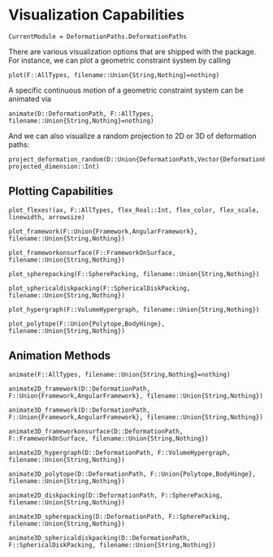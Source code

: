 # Visualization Capabilities

```@meta
CurrentModule = DeformationPaths.DeformationPaths
```

There are various visualization options that are shipped with the package. For instance,
we can plot a geometric constraint system by calling

```@docs
plot(F::AllTypes, filename::Union{String,Nothing}=nothing)
```

A specific continuous motion of a geometric constraint system can be animated via
```@docs
animate(D::DeformationPath, F::AllTypes, filename::Union{String,Nothing}=nothing)
```

And we can also visualize a random projection to 2D or 3D of deformation paths:

```@docs
project_deformation_random(D::Union{DeformationPath,Vector{DeformationPath}}, projected_dimension::Int)
```

## Plotting Capabilities

```@docs
plot_flexes!(ax, F::AllTypes, flex_Real::Int, flex_color, flex_scale, linewidth, arrowsize)

plot_framework(F::Union{Framework,AngularFramework}, filename::Union{String,Nothing})

plot_frameworkonsurface(F::FrameworkOnSurface, filename::Union{String,Nothing})

plot_spherepacking(F::SpherePacking, filename::Union{String,Nothing})

plot_sphericaldiskpacking(F::SphericalDiskPacking, filename::Union{String,Nothing})

plot_hypergraph(F::VolumeHypergraph, filename::Union{String,Nothing})

plot_polytope(F::Union{Polytope,BodyHinge}, filename::Union{String,Nothing})
```

## Animation Methods

```@docs
animate(F::AllTypes, filename::Union{String,Nothing}=nothing)

animate2D_framework(D::DeformationPath, F::Union{Framework,AngularFramework}, filename::Union{String,Nothing})

animate3D_framework(D::DeformationPath, F::Union{Framework,AngularFramework}, filename::Union{String,Nothing})

animate3D_frameworkonsurface(D::DeformationPath, F::FrameworkOnSurface, filename::Union{String,Nothing})

animate2D_hypergraph(D::DeformationPath, F::VolumeHypergraph, filename::Union{String,Nothing})

animate3D_polytope(D::DeformationPath, F::Union{Polytope,BodyHinge}, filename::Union{String,Nothing})

animate2D_diskpacking(D::DeformationPath, F::SpherePacking, filename::Union{String,Nothing})

animate3D_spherepacking(D::DeformationPath, F::SpherePacking, filename::Union{String,Nothing})

animate3D_sphericaldiskpacking(D::DeformationPath, F::SphericalDiskPacking, filename::Union{String,Nothing})
```